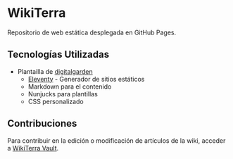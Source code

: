 # WikiTerra

Repositorio de web estática desplegada en GitHub Pages.

## Tecnologías Utilizadas

- Plantailla de [digitalgarden](https://github.com/oleeskild/digitalgarden)
    - [Eleventy](https://www.11ty.dev/) - Generador de sitios estáticos
    - Markdown para el contenido
    - Nunjucks para plantillas
    - CSS personalizado

<!--
## Desarrollo Local

Para ejecutar este proyecto localmente:

```bash
# 1. Clonar el repositorio
git clone https://github.com/WikiTerra/wikiterra.github.io.git

# 2. Instalar dependencias
npm install

# 3. Iniciar servidor de desarrollo
npm start

# 4. Construir para producción
npm run build
```
-->

## Contribuciones

Para contribuir en la edición o modificación de artículos de la wiki, acceder a [WikiTerra Vault](https://github.com/Wikiterra/wikiterra-vault).
